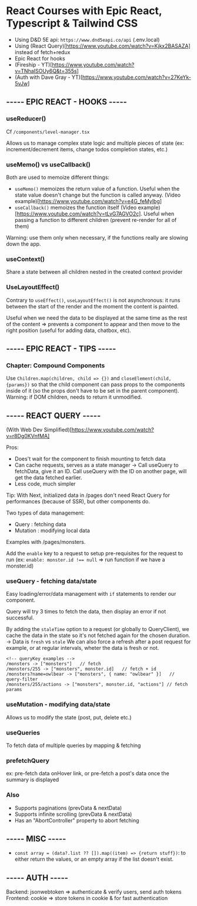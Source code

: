 # React Courses with Epic React, Typescript & Tailwind CSS

- Using D&D 5E api: `https://www.dnd5eapi.co/api` (.env.local)
- Using (React Query)[https://www.youtube.com/watch?v=Kjkx2BASAZA] instead of fetch+redux
- Epic React for hooks
- (Fireship - YT)[https://www.youtube.com/watch?v=TNhaISOUy6Q&t=355s]
- (Auth with Dave Gray - YT)[https://www.youtube.com/watch?v=27KeYk-5vJw]

## ----- EPIC REACT - HOOKS -----

### useReducer()

Cf `/components/level-manager.tsx`

Allows us to manage complex state logic and multiple pieces of state (ex: increment/decrement items, change todos completion states, etc.)

### useMemo() vs useCallback()

Both are used to memoize different things:

- `useMemo()` memoizes the return value of a function. Useful when the state value doesn't change but the function is called anyway. (Video example)[https://www.youtube.com/watch?v=e4G_feMylbg]
- `useCallback()` memoizes the function itself (Video example)[https://www.youtube.com/watch?v=tLvG7AGVO2c]. Useful when passing a function to different children (prevent re-render for all of them)

Warning: use them only when necessary, if the functions really are slowing down the app.

### useContext()

Share a state between all children nested in the created context provider

### UseLayoutEffect()

Contrary to `useEffect()`, `useLayoutEffect()` is not asynchronous: it runs between the start of the render and the moment the content is painted.

Useful when we need the data to be displayed at the same time as the rest of the content => prevents a component to appear and then move to the right position (useful for adding data, chatbox, etc).

## ----- EPIC REACT - TIPS -----

### Chapter: Compound Components

Use `Children.map(children, child => {})` and `closeElement(child, {params})` so that the child component can pass props to the components inside of it (so the props don't have to be set in the parent component).
Warning: if DOM children, needs to return it unmodified.

## ----- REACT QUERY -----

(With Web Dev Simplified)[https://www.youtube.com/watch?v=r8Dg0KVnfMA]

Pros:

- Does't wait for the component to finish mounting to fetch data
- Can cache requests, serves as a state manager
  -> Call useQuery to fetchData, give it an ID. Call useQuery with the ID on another page, will get the data fetched earlier.
- Less code, much simpler

Tip: With Next, initialized data in /pages don't need React Query for performances (because of SSR), but other components do.

Two types of data management:

- Query : fetching data
- Mutation : modifying local data

Examples with /pages/monsters.

Add the `enable` key to a request to setup pre-requisites for the request to run (ex: `enable: monster.id !== null` => run function if we have a monster.id)

### useQuery - fetching data/state

Easy loading/error/data management with `if` statements to render our component.

Query will try 3 times to fetch the data, then display an error if not successful.

By adding the `staleTime` option to a request (or globally to QueryClient), we cache the data in the state so it's not fetched again for the chosen duration.
-> Data is `fresh` vs `stale`
We can also force a refresh after a post request for example, or at regular intervals, wheter the data is fresh or not.

```
<!-- queryKey examples -->
/monsters -> ["monsters"]   // fetch
/monsters/255 -> ["monsters", monster.id]   // fetch + id
/monsters?name=owlbear -> ["monsters", { name: "owlbear" }]   // query-filter
/monsters/255/actions -> ["monsters", monster.id, "actions"] // fetch params
```

### useMutation - modifying data/state

Allows us to modify the state (post, put, delete etc.)

### useQueries

To fetch data of multiple queries by mapping & fetching

### prefetchQuery

ex: pre-fetch data onHover link, or pre-fetch a post's data once the summary is displayed

### Also

- Supports paginations (prevData & nextData)
- Supports infinite scrolling (prevData & nextData)
- Has an "AbortController" property to abort fetching

## ----- MISC -----

- `const array = (data?.list ?? []).map((item) => {return stuff})`: to either return the values, or an empty array if the list doesn't exist.

## ----- AUTH -----

Backend: jsonwebtoken => authenticate & verify users, send auth tokens
Frontend: cookie => store tokens in cookie & for fast authentication
